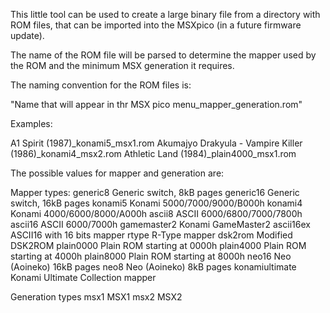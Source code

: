 This little tool can be used to create a large binary file from a directory with ROM files, that can be imported into the MSXpico (in a future firmware update).

The name of the ROM file will be parsed to determine the mapper used by the ROM and the minimum MSX generation it requires.

The naming convention for the ROM files is:

"Name that will appear in thr MSX pico menu_mapper_generation.rom"

Examples:

A1 Spirit (1987)_konami5_msx1.rom
Akumajyo Drakyula - Vampire Killer (1986)_konami4_msx2.rom
Athletic Land (1984)_plain4000_msx1.rom

The possible values for mapper and generation are:

Mapper types:
generic8        Generic switch, 8kB pages
generic16       Generic switch, 16kB pages
konami5         Konami 5000/7000/9000/B000h
konami4         Konami 4000/6000/8000/A000h
ascii8          ASCII 6000/6800/7000/7800h
ascii16         ASCII 6000/7000h
gamemaster2     Konami GameMaster2
ascii16ex       ASCII16 with 16 bits mapper
rtype           R-Type mapper
dsk2rom         Modified DSK2ROM
plain0000       Plain ROM starting at 0000h
plain4000       Plain ROM starting at 4000h
plain8000       Plain ROM starting at 8000h
neo16           Neo (Aoineko) 16kB pages
neo8            Neo (Aoineko) 8kB pages
konamiultimate  Konami Ultimate Collection mapper

Generation types
msx1            MSX1
msx2            MSX2

